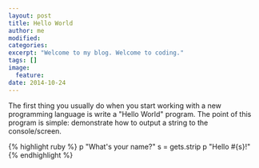 ```yaml
---
layout: post
title: Hello World
author: me
modified:
categories: 
excerpt: "Welcome to my blog. Welcome to coding."
tags: []
image:
  feature:
date: 2014-10-24
---
```


The first thing you usually do when you start working with a new programming language is write a "Hello World" program. The point of this program is simple: demonstrate how to output a string to the console/screen. 

{% highlight ruby %}
p "What's your name?"
s = gets.strip
p "Hello #{s}!"
{% endhighlight %}